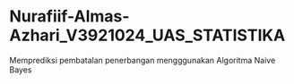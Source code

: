 # Nurafiif-Almas-Azhari_V3921024_UAS_STATISTIKA
Memprediksi pembatalan penerbangan mengggunakan Algoritma Naive Bayes

